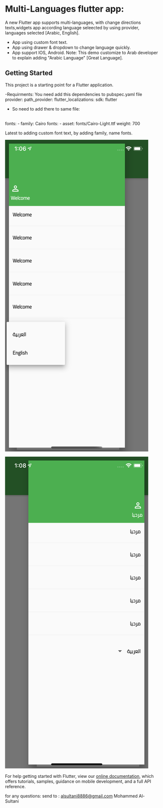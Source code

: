 # Multi-Languages flutter app:

A new Flutter app supports multi-languages, with change directions texts,widgets app according language seleected by using provider, languages selected [Arabic, English].
- App using custom font text.
- App using  drawer & dropdown to change language quickly.
- App support IOS, Android.
Note: This demo customize to Arab developer to explain adding "Arabic Language" [Great Language].


## Getting Started

This project is a starting point for a Flutter application.


-Requirments:
You need add this dependencies to  pubspec.yaml  file
  provider:
  path_provider:
  flutter_localizations:
    sdk: flutter
    
 - So need to add there to same file:
 
 </br>
 fonts:
    - family: Cairo
      fonts:
        - asset: fonts/Cairo-Light.ttf
          weight: 700
          
         
 
 Latest to adding custom font text, by adding family, name fonts.

![Alt text](ScreenShot/img1.png?raw=true "Optional Title")
</br>

![Alt text](ScreenShot/img2.png?raw=true "Optional Title")
</br>

For help getting started with Flutter, view our
[online documentation](https://flutter.dev/docs), which offers tutorials,
samples, guidance on mobile development, and a full API reference.



for any questions: send to : alsultani8886@gmail.com
Mohammed Al-Sultani  

